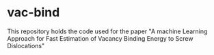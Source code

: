 # vac-bind
This repository holds the code used for the paper "A machine Learning Approach for Fast Estimation of Vacancy Binding Energy to Screw Dislocations"

